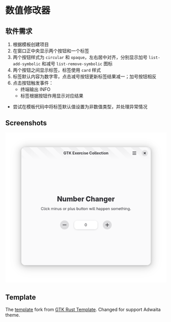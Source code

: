 # 数值修改器

## 软件需求

1. 根据模板创建项目
2. 在窗口正中央显示两个按钮和一个标签
3. 两个按钮样式为 `circular` 和 `opaque`，左右居中对齐，分别显示加号 `list-add-symbolic` 和减号 `list-remove-symbolic` 图标
4. 两个按钮之间显示标签，标签使用 `card` 样式
5. 标签默认内容为数字零，点击减号按钮更新标签结果减一；加号按钮相反
6. 点击按钮触发事件：
    - 终端输出 INFO
    - 标签根据按钮作用显示对应结果

- 尝试在模板代码中将标签默认值设置为非数值类型，并处理异常情况

## Screenshots

![screenshot](data/resources/screenshots/screenshot.png)

## Template

The [template](../template/) fork from [GTK Rust Template](https://gitlab.gnome.org/World/Rust/gtk-rust-template). Changed for support Adwaita theme.
